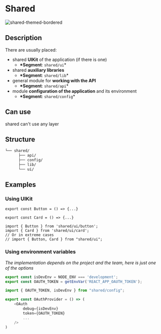 # Shared

![shared-themed-bordered](https://feature-sliced.design/assets/images/decompose-twitter-7b9a50f879d763c49305b3bf0751ee35.png)

## Description

There are usually placed:

- shared **UIKit** of the application (if there is one)
  - **\*Segment**: `shared/ui`\*
- shared **auxiliary libraries**
  - **\*Segment**: `shared/lib`\*
- general module for **working with the API**
  - **\*Segment**: `shared/api`\*
- module **configuration of the application** and its environment
  - **\*Segment**: `shared/config`\*

## Can use

shared can't use any layer

## Structure

```sh
└── shared/
      ├── api/
      ├── config/
      ├── lib/
      └── ui/
```

## Examples

### Using UIKit

```tsx title=shared/ui/button/index.tsx
export const Button = () => {...}
```

```tsx title=shared/ui/card/index.tsx
export const Card = () => {...}
```

```tsx title=**/**/index.tsx
import { Button } from 'shared/ui/button';
import { Card } from 'shared/ui/card';
// Or in extreme cases
// import { Button, Card } from "shared/ui";
```

### Using environment variables

_The implementation depends on the project and the team, here is just one of the options_

```ts title=shared/config/index.ts
export const isDevEnv = NODE_ENV === 'development';
export const OAUTH_TOKEN = getEnvVar('REACT_APP_OAUTH_TOKEN');
```

```ts title=**/**/index.tsx
import { OAUTH_TOKEN, isDevEnv } from "shared/config";

export const OAuthProvider = () => (
    <OAuth
        debug={isDevEnv}
        token={OAUTH_TOKEN}
        ...
    />
)
```
